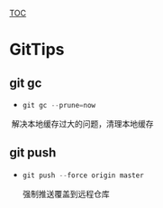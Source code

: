 [TOC](文章目录)

# <a name="GitTips" >**GitTips**</a>

## <a name="git gc" >**git gc**</a>

- ~~~c 
  git gc --prune=now 

​				解决本地缓存过大的问题，清理本地缓存

## <a name="git push" >**git push**</a>

- ~~~c
  git push --force origin master
  ~~~

  强制推送覆盖到远程仓库

  